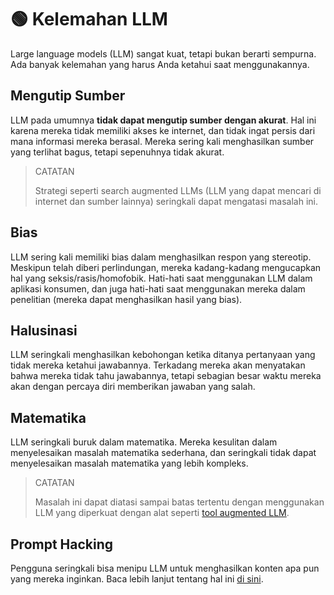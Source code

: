 # 🟢 Kelemahan LLM

Large language models (LLM) sangat kuat, tetapi bukan berarti sempurna. Ada banyak kelemahan yang harus Anda ketahui saat menggunakannya.

## Mengutip Sumber

LLM pada umumnya **tidak dapat mengutip sumber dengan akurat**. Hal ini karena mereka tidak memiliki akses ke internet, dan tidak ingat persis dari mana informasi mereka berasal. Mereka sering kali menghasilkan sumber yang terlihat bagus, tetapi sepenuhnya tidak akurat.

> CATATAN
> 
> 
> Strategi seperti search augmented LLMs (LLM yang dapat mencari di internet dan sumber lainnya) seringkali dapat mengatasi masalah ini.
> 

## Bias

LLM sering kali memiliki bias dalam menghasilkan respon yang stereotip. Meskipun telah diberi perlindungan, mereka kadang-kadang mengucapkan hal yang seksis/rasis/homofobik. Hati-hati saat menggunakan LLM dalam aplikasi konsumen, dan juga hati-hati saat menggunakan mereka dalam penelitian (mereka dapat menghasilkan hasil yang bias).

## Halusinasi

LLM seringkali menghasilkan kebohongan ketika ditanya pertanyaan yang tidak mereka ketahui jawabannya. Terkadang mereka akan menyatakan bahwa mereka tidak tahu jawabannya, tetapi sebagian besar waktu mereka akan dengan percaya diri memberikan jawaban yang salah.

## Matematika

LLM seringkali buruk dalam matematika. Mereka kesulitan dalam menyelesaikan masalah matematika sederhana, dan seringkali tidak dapat menyelesaikan masalah matematika yang lebih kompleks.

> CATATAN
> 
> 
> Masalah ini dapat diatasi sampai batas tertentu dengan menggunakan LLM yang diperkuat dengan alat seperti [tool augmented LLM](https://learnprompting.org/docs/advanced_applications/mrkl).
> 

## Prompt Hacking

Pengguna seringkali bisa menipu LLM untuk menghasilkan konten apa pun yang mereka inginkan. Baca lebih lanjut tentang hal ini [di sini](https://learnprompting.org/docs/category/-prompt-hacking).
